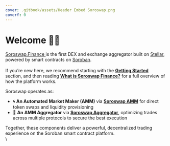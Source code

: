 ```yaml
---
cover: .gitbook/assets/Header Embed Soroswap.png
coverY: 0
---
```


# Welcome 👋🏼

[Soroswap.Finance ](./)is the first DEX and exchange aggregator built on [Stellar](https://stellar.org), powered by smart contracts on [Soroban](https://stellar.org/soroban).\
\
If you’re new here, we recommend starting with the [**Getting Started**](https://docs.soroswap.finance/readme/getting-started) section, and then reading [**What is Soroswap Finance?**](https://docs.soroswap.finance/readme/what-is-soroswap-finance) for a full overview of how the platform works.

Soroswap operates as:

* 🌀 **An Automated Market Maker (AMM)** via [**Soroswap AMM**](https://docs.soroswap.finance/01-protocol-overview) for direct token swaps and liquidity provisioning
* 🧠 **An AMM Aggregator** via [**Soroswap Aggregator**](https://docs.soroswap.finance/soroswap-aggregator), optimizing trades across multiple protocols to secure the best execution

Together, these components deliver a powerful, decentralized trading experience on the Soroban smart contract platform.\
\
